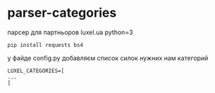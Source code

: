 # parser-categories
парсер для партньоров luxel.ua
python=3
```
pip install requests bs4
```

у файде config.py добавляєм список силок нужних нам категорий
```
LUXEL_CATEGORIES=[
...
]
```
